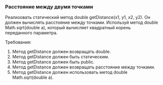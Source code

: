 
### Расстояние между двумя точками

Реализовать статический метод double getDistance(x1, y1, x2, y2). Он должен вычислять расстояние между точками.
Используй метод double Math.sqrt(double a), который вычисляет квадратный корень переданного параметра.


Требования:
1.	Метод getDistance должен возвращать double.
2.	Метод getDistance должен быть статическим.
3.	Метод getDistance должен быть public.
4.	Метод getDistance должен возвращать расстояние между точками.
5.	Метод getDistance должен использовать метод double Math.sqrt(double a).


